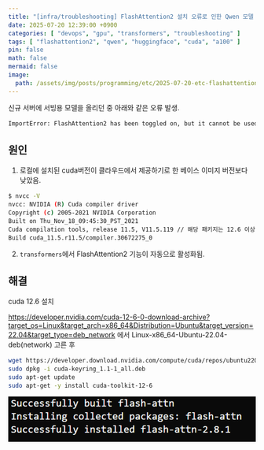 ```yaml
---
title: "[infra/troubleshooting] FlashAttention2 설치 오류로 인한 Qwen 모델 로딩 실패 해결"
date: 2025-07-20 12:39:00 +0900
categories: [ "devops", "gpu", "transformers", "troubleshooting" ]
tags: [ "flashattention2", "qwen", "huggingface", "cuda", "a100" ]
pin: false
math: false
mermaid: false
image:
  path: /assets/img/posts/programming/etc/2025-07-20-etc-flashattention2-cuda-trubleshooting/img.png
---
```


신규 서버에 서빙용 모델을 올리던 중 아래와 같은 오류 발생.

```bash
ImportError: FlashAttention2 has been toggled on, but it cannot be used due to the following error: the package flash_attn seems to be not installed. Please refer to the documentation of https://huggingface.co/docs/transformers/perf_infer_gpu_one#flashattention-2 to install Flash Attention 2.
```

## 원인

1. 로컬에 설치된 cuda버전이 클라우드에서 제공하기로 한 베이스 이미지 버전보다 낮았음.

```bash
$ nvcc -V
nvcc: NVIDIA (R) Cuda compiler driver
Copyright (c) 2005-2021 NVIDIA Corporation
Built on Thu_Nov_18_09:45:30_PST_2021
Cuda compilation tools, release 11.5, V11.5.119 // 해당 패키지는 12.6 이상 요구
Build cuda_11.5.r11.5/compiler.30672275_0
```

2. `transformers`에서 FlashAttention2 기능이 자동으로 활성화됨.

## 해결

cuda 12.6 설치

https://developer.nvidia.com/cuda-12-6-0-download-archive?target_os=Linux&target_arch=x86_64&Distribution=Ubuntu&target_version=22.04&target_type=deb_network 에서 Linux-x86_64-Ubuntu-22.04-deb(network) 고른 후 

```bash
wget https://developer.download.nvidia.com/compute/cuda/repos/ubuntu2204/x86_64/cuda-keyring_1.1-1_all.deb // 이렇게도 가능
sudo dpkg -i cuda-keyring_1.1-1_all.deb
sudo apt-get update
sudo apt-get -y install cuda-toolkit-12-6
```

![img](/assets/img/posts/programming/etc/2025-07-20-etc-flashattention2-cuda-trubleshooting/img.png)